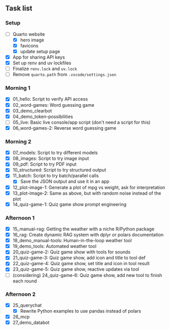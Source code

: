 ## Task list

### Setup

- [ ] Quarto website
  - [x] hero image
  - [x] favicons
  - [x] update setup page
- [x] App for sharing API keys
- [x] Set up renv and uv lockfiles
- [ ] Finalize `renv.lock` and `uv.lock`
- [ ] Remove `quarto.path` from `.vscode/settings.json`

### Morning 1

- [x] 01_hello: Script to verify API access
- [x] 02_word-games: Word guessing game
- [x] 03_demo_clearbot
- [x] 04_demo_token-possibilities
- [ ] 05_live: Basic live console/app script (don't need a script for this)
- [x] 06_word-games-2: Reverse word guessing game

### Morning 2

- [x] 07_models: Script to try different models
- [x] 08_images: Script to try image input
- [x] 09_pdf: Script to try PDF input
- [x] 10_structured: Script to try structured output
- [x] 11_batch: Script to try batch/parallel calls
  - [x] Save the JSON output and use it in an app
- [x] 12_plot-image-1: Generate a plot of mpg vs weight, ask for interpretation
- [x] 13_plot-image-2: Same as above, but with random noise instead of the plot
- [x] 14_quiz-game-1: Quiz game show prompt engineering

### Afternoon 1

- [x] 15_manual-rag: Getting the weather with a niche R/Python package
- [x] 16_rag: Create dynamic RAG system with dplyr or polars documentation
- [x] 18_demo_manual-tools: Human-in-the-loop weather tool
- [x] 19_demo_tools: Automated weather tool
- [x] 20_quiz-game-2: Quiz game show with tools for sounds
- [x] 21_quiz-game-3: Quiz game show, add icon and title to tool def
- [x] 22_quiz-game-4: Quiz game show, set title and icon in tool result
- [x] 23_quiz-game-5: Quiz game show, reactive updates via tool
- [ ] (considering) 24_quiz-game-6: Quiz game show, add new tool to finish each round

### Afternoon 2

- [x] 25_querychat
  - [x] Rewrite Python examples to use pandas instead of polars
- [x] 26_mcp
- [x] 27_demo_databot
